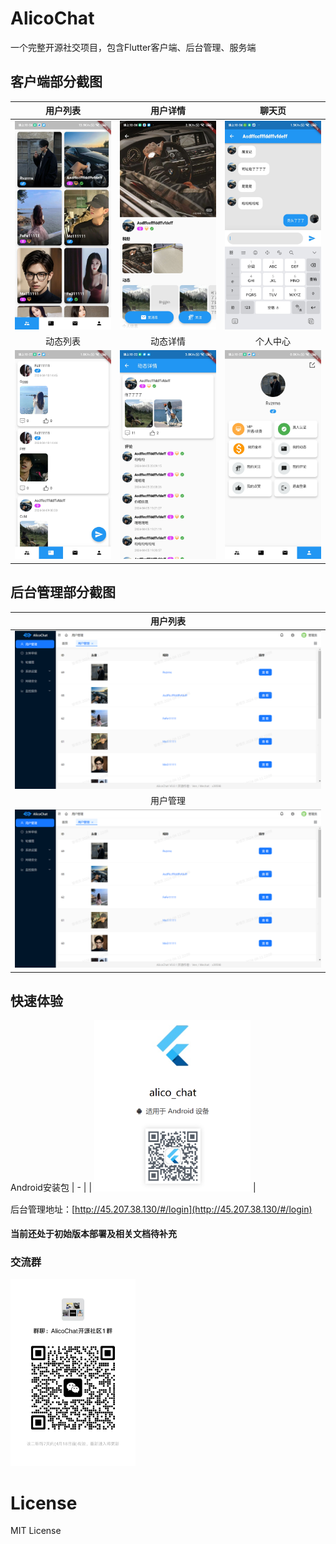 # AlicoChat
一个完整开源社交项目，包含Flutter客户端、后台管理、服务端

## 客户端部分截图
| 用户列表 | 用户详情 | 聊天页 |
|:-:|:-:|:-:|
| <img src="https://github.com/ven-coder/alico-chat/blob/master/images/1.jpg" width=250/> | <img src="https://github.com/ven-coder/alico-chat/blob/master/images/2.jpg" width=250/> | <img src="https://github.com/ven-coder/alico-chat/blob/master/images/3.jpg" width=250/> |
| 动态列表 | 动态详情 | 个人中心 |
| <img src="https://github.com/ven-coder/alico-chat/blob/master/images/4.jpg" width=250/> | <img src="https://github.com/ven-coder/alico-chat/blob/master/images/6.jpg" width=250/> | <img src="https://github.com/ven-coder/alico-chat/blob/master/images/5.jpg" width=250/> |

## 后台管理部分截图
| 用户列表 |
|:-:|
| <img src="https://github.com/ven-coder/alico-chat/blob/master/images/admin_1.jpg" width=1000/> |
| 用户管理 | 
| <img src="https://github.com/ven-coder/alico-chat/blob/master/images/admin_1.jpg" width=1000/> |

## 快速体验
Android安装包
| - |
| <img src="https://github.com/ven-coder/alico-chat/blob/master/images/1712880155578.jpg" width=250/> |

后台管理地址：[http://45.207.38.130/#/login](http://45.207.38.130/#/login)

#### 当前还处于初始版本部署及相关文档待补充
### 交流群
<img src="https://github.com/ven-coder/alico-chat/blob/master/%E5%BE%AE%E4%BF%A1%E5%9B%BE%E7%89%87_20240411215033.jpg" width=200/>

# License
MIT License
